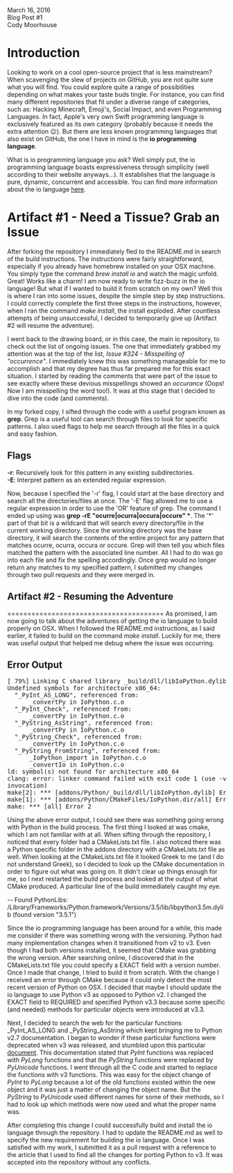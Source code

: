 March 16, 2016 <br>
Blog Post #1 <br>
Cody Moorhouse <br>


Introduction
============

Looking to work on a cool open-source project that is less mainstream? When
scavenging the slew of projects on GitHub, you are not quite sure what you
will find. You could explore quite a range of possibilities depending on what
makes your taste buds tingle. For instance, you can find many different
repositories that fit under a diverse range of categories, such as: Hacking
Minecraft, Emoji's, Social Impact, and even Programming Languages. In fact,
Apple's very own Swift programming language is exclusively featured as its own
category (probably because it needs the extra attention :wink:). But there are
less known programming languages that also exist on GitHub, the one I have in
mind is the <b>io programming language</b>.

What is io programming language you ask? Well simply put, the io programming
language boasts expressiveness through simplicity (well according to their
website anyways...). It establishes that the language is pure, dynamic,
concurrent and accessible. You can find more information about the io language
[here](http://iolanguage.org/about.html).


Artifact #1 - Need a Tissue? Grab an Issue 
==========================================
After forking the repository I immediately fled to the README.md in search of
the build instructions. The instructions were fairly straightforward,
especially if you already have homebrew installed on your OSX machine. You
simply type the command <i>brew install io</i> and watch the magic
unfold. Great! Works like a charm! I am now ready to write fizz-buzz in the io
language! But what if I wanted to build it from scratch on my own? Well this
is where I ran into some issues, despite the simple step by step instructions. 
I could correctly complete the first three steps in the instructions, however, when 
I ran the command <i>make install</i>, the install exploded. After countless 
attempts of being unsuccessful, I decided to temporarily give up (Artifact #2 
will resume the adventure). 

I went back to the drawing board, or in this case, the main io repository, to
check out the list of ongoing issues. The one that immediately grabbed my
attention was at the top of the list, <i>Issue #324 - Misspelling of
"occurrence"</i>. I immediately knew this was something manageable for me to
accomplish and that my degree has thus far prepared me for this exact
situation. I started by reading the comments that were part of the issue to
see exactly where these devious misspellings showed an <i>occurance</i> (Oops!
Now I am misspelling the word too!). It was at this stage that I decided to
dive into the code (and comments).

In my forked copy, I sifted through the code with a useful program known as
<b>grep</b>. Grep is a useful tool can search through files to look for
specific patterns. I also used flags to help me search through all the files
in a quick and easy fashion. 

Flags
-----
<b>-r</b>: Recursively look for this pattern in any existing
	   subdirectories.<br>
<b>-E</B>: Interpret pattern as an extended regular expression. 

Now, because I specified the '-r' flag, I could start at the base directory
and search all the directories/files at once. The '-E' flag allowed me to use
a regular expression in order to use the 'OR' feature of grep. The command I
ended up using was <b>grep -rE "ocurre|ocurra|occura|occure" \*</b>. The '\*'
part of that bit is a wildcard that will search every directory/file in the
current working directory. Since the working directory was the base directory,
it will search the contents of the entire project for any pattern that matches
ocurre, ocurra, occura or occure. Grep will then tell you which files matched
the pattern with the associated line number. All I had to do was go into each
file and fix the spelling accordingly. Once grep would no longer return any
matches to my specified pattern, I submitted my changes through two pull
requests and they were merged in.

## Artifact #2 - Resuming the Adventure
=======================================
As promised, I am now going to talk about the adventures of getting the io
language to build properly on OSX. When I followed the README.md instructions,
as I said earlier, it failed to build on the command <i>make
install</i>. Luckily for me, there was useful output that helped me debug
where the issue was occurring. 

Error Output
------------
<pre>
[ 79%] Linking C shared library _build/dll/libIoPython.dylib
Undefined symbols for architecture x86_64:
  "_PyInt_AS_LONG", referenced from:
      _convertPy in IoPython.c.o
  "_PyInt_Check", referenced from:
      _convertPy in IoPython.c.o
  "_PyString_AsString", referenced from:
      _convertPy in IoPython.c.o
  "_PyString_Check", referenced from:
      _convertPy in IoPython.c.o
  "_PyString_FromString", referenced from:
      _IoPython_import in IoPython.c.o
      _convertIo in IoPython.c.o
ld: symbol(s) not found for architecture x86_64
clang: error: linker command failed with exit code 1 (use -v to see
invocation)
make[2]: *** [addons/Python/_build/dll/libIoPython.dylib] Error 1
make[1]: *** [addons/Python/CMakeFiles/IoPython.dir/all] Error 2
make: *** [all] Error 2
</pre>

Using the above error output, I could see there was something going wrong with
Python in the build process. The first thing I looked at was cmake, which I am
not familiar with at all. When sifting through the repository, I noticed that
every folder had a CMakeLists.txt file. I also noticed there was a Python
specific folder in the addons directory with a CMakeLists.txt file as
well. When looking at the CMakeLists.txt file it looked Greek to me (and I do
not understand Greek), so I decided to look up the CMake documentation in
order to figure out what was going on. It didn't clear up things enough for
me, so I next restarted the build process and looked at the output of what
CMake produced. A particular line of the build immediately caught my eye.

<p>
-- Found PythonLibs: 
/Library/Frameworks/Python.framework/Versions/3.5/lib/libpython3.5m.dylib 
(found version "3.5.1") 
</p>

Since the io programming language has been around for a while, this made me
consider if there was something wrong with the versioning. Python had many
implementation changes when it transitioned from v2 to v3. Even though I had
both versions installed, it seemed that CMake was grabbing the wrong
version. After searching online, I discovered that in the CMakeLists.txt file
you could specify a EXACT field with a version number. Once I made that
change, I tried to build it from scratch. With the change I received an error
through CMake because it could only detect the most recent version of Python
on OSX. I decided that maybe I should update the io language to use Python v3
as opposed to Python v2. I changed the EXACT field to REQUIRED and specified
Python v3.3 because some specific (and needed) methods for particular objects
were introduced at v3.3.


Next, I decided to search the web for the particular functions _PyInt_AS_LONG
and _PyString_AsString which kept bringing me to Python v2.7 documentation. I
began to wonder if these particular functions were deprecated when v3 was
released, and stumbled upon this particular
[document](https://docs.python.org/3/howto/cporting.html). This documentation
stated that _PyInt_ functions was replaced with _PyLong_ functions and that
the _PyString_ functions were replaced by _PyUnicode_ functions. I went
through all the C code and started to replace the functions with v3
functions. This was easy for the object change of _PyInt_ to _PyLong_ because
a lot of the old functions existed within the new object and it was just a
matter of changing the object name. But the _PyString_ to _PyUnicode_ used
different names for some of their methods, so I had to look up which methods
were now used and what the proper name was.


After completing this change I could successfully build and install the io
language through the repository. I had to update the README.md as well to
specify the new requirement for building the io language. Once I was satisfied
with my work, I submitted it as a pull request with a reference to the article
that I used to find all the changes for porting Python to v3. It was accepted
into the repository without any conflicts.
